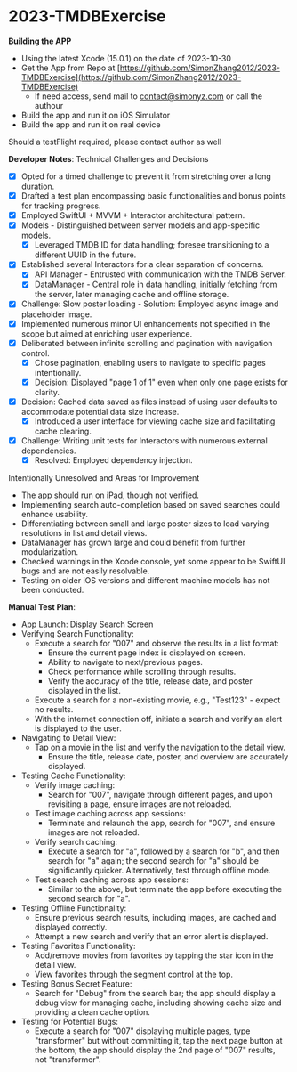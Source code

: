 # 2023-TMDBExercise

**Building the APP**


- Using the latest Xcode (15.0.1) on the date of 2023-10-30
- Get the App from Repo at [https://github.com/SimonZhang2012/2023-TMDBExercise](https://github.com/SimonZhang2012/2023-TMDBExercise)
	- If need access, send mail to [contact@simonyz.com](https://contact@simonyz.com) or call the authour
- Build the app and run it on iOS Simulator 
- Build the app and run it on real device

Should a testFlight required, please contact author as well


**Developer Notes**: Technical Challenges and Decisions


- [x] Opted for a timed challenge to prevent it from stretching over a long duration.
- [x] Drafted a test plan encompassing basic functionalities and bonus points for tracking progress.
- [x] Employed SwiftUI + MVVM + Interactor architectural pattern.
- [x] Models - Distinguished between server models and app-specific models.
	- [x] Leveraged TMDB ID for data handling; foresee transitioning to a different UUID in the future.
- [x] Established several Interactors for a clear separation of concerns.
	- [x] API Manager - Entrusted with communication with the TMDB Server.
	- [x] DataManager - Central role in data handling, initially fetching from the server, later managing cache and offline storage.
- [x] Challenge: Slow poster loading - Solution: Employed async image and placeholder image.
- [x] Implemented numerous minor UI enhancements not specified in the scope but aimed at enriching user experience.
- [x] Deliberated between infinite scrolling and pagination with navigation control.
	- [x] Chose pagination, enabling users to navigate to specific pages intentionally.
	- [x] Decision: Displayed "page 1 of 1" even when only one page exists for clarity.
- [x] Decision: Cached data saved as files instead of using user defaults to accommodate potential data size increase.
	- [x] Introduced a user interface for viewing cache size and facilitating cache clearing.
- [x] Challenge: Writing unit tests for Interactors with numerous external dependencies.
	- [x] Resolved: Employed dependency injection.

Intentionally Unresolved and Areas for Improvement

- The app should run on iPad, though not verified.
- Implementing search auto-completion based on saved searches could enhance usability.
- Differentiating between small and large poster sizes to load varying resolutions in list and detail views.
- DataManager has grown large and could benefit from further modularization.
- Checked warnings in the Xcode console, yet some appear to be SwiftUI bugs and are not easily resolvable.
- Testing on older iOS versions and different machine models has not been conducted.


**Manual Test Plan**: 

- App Launch: Display Search Screen
- Verifying Search Functionality:
	- Execute a search for "007" and observe the results in a list format:
		- Ensure the current page index is displayed on screen.
		- Ability to navigate to next/previous pages.
		- Check performance while scrolling through results.
		- Verify the accuracy of the title, release date, and poster displayed in the list.
	- Execute a search for a non-existing movie, e.g., "Test123" - expect no results.
	- With the internet connection off, initiate a search and verify an alert is displayed to the user.
- Navigating to Detail View:
	- Tap on a movie in the list and verify the navigation to the detail view.
		- Ensure the title, release date, poster, and overview are accurately displayed.
- Testing Cache Functionality:
	- Verify image caching:
		- Search for "007", navigate through different pages, and upon revisiting a page, ensure images are not reloaded.
	- Test image caching across app sessions:
		- Terminate and relaunch the app, search for "007", and ensure images are not reloaded.
	- Verify search caching:
		- Execute a search for "a", followed by a search for "b", and then search for "a" again; the second search for "a" should be significantly quicker. Alternatively, test through offline mode.
	- Test search caching across app sessions:
		- Similar to the above, but terminate the app before executing the second search for "a".
- Testing Offline Functionality:
	- Ensure previous search results, including images, are cached and displayed correctly.
	- Attempt a new search and verify that an error alert is displayed.
- Testing Favorites Functionality:
	- Add/remove movies from favorites by tapping the star icon in the detail view.
	- View favorites through the segment control at the top.
- Testing Bonus Secret Feature:
	- Search for "Debug" from the search bar; the app should display a debug view for managing cache, including showing cache size and providing a clean cache option.
- Testing for Potential Bugs:
	- Execute a search for "007" displaying multiple pages, type "transformer" but without committing it, tap the next page button at the bottom; the app should display the 2nd page of "007" results, not "transformer".

